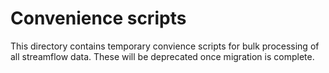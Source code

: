 # Convenience scripts

This directory contains temporary convience scripts for bulk processing of all streamflow data. 
These will be deprecated once migration is complete.